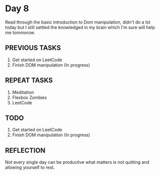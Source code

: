 # Day 8

Read through the basic introduction to Dom manipulation, didn't do a lot today but I still settled the knowledged in my brain which I'm sure will help me tommorow.

## PREVIOUS TASKS

1. Get started on LeetCode  
2. Finish DOM manipulation (In progress)

## REPEAT TASKS

1. Meditation
2. Flexbox Zombies
3. LeetCode

## TODO

1. Get started on LeetCode
2. Finish DOM manipulation (In progress)

## REFLECTION

Not every single day can be productive what matters is not quitting and allowing yourself to rest.
